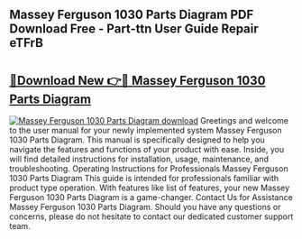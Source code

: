## Massey Ferguson 1030 Parts Diagram PDF Download Free - Part-ttn User Guide Repair eTFrB

# <h2><a href="http://dfifcv.blite.top/?on=Massey+Ferguson+1030+Parts+Diagram">🔗Download New 👉🔴 Massey Ferguson 1030 Parts Diagram</a></h2>

[![Massey Ferguson 1030 Parts Diagram download](https://i.imgur.com/lujVjoI.png)](http://dfifcv.blite.top/?on=Massey+Ferguson+1030+Parts+Diagram)
Greetings and welcome to the user manual for your newly implemented system Massey Ferguson 1030 Parts Diagram. This manual is specifically designed to help you navigate the features and functions of your product with ease. Inside, you will find detailed instructions for installation, usage, maintenance, and troubleshooting. Operating Instructions for Professionals Massey Ferguson 1030 Parts Diagram This guide is intended for professionals familiar with product type operation. With features like list of features, your new Massey Ferguson 1030 Parts Diagram is a game-changer. Contact Us for Assistance Massey Ferguson 1030 Parts Diagram. Should you have any questions or concerns, please do not hesitate to contact our dedicated customer support team.
